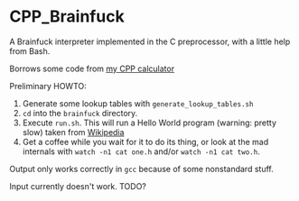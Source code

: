 # CPP_Brainfuck
A Brainfuck interpreter implemented in the C preprocessor, with a little help from Bash.

Borrows some code from [my CPP calculator](https://github.com/PanoramixDeDruide/CPP_Calculator)

Preliminary HOWTO:
1. Generate some lookup tables with `generate_lookup_tables.sh`
2. `cd` into the `brainfuck` directory.
3. Execute `run.sh`. This will run a Hello World program (warning: pretty slow) taken from [Wikipedia](https://en.wikipedia.org/w/index.php?title=Brainfuck&oldid=1229044286)
4. Get a coffee while you wait for it to do its thing, or look at the mad internals with `watch -n1 cat one.h` and/or `watch -n1 cat two.h`.

Output only works correctly in `gcc` because of some nonstandard stuff.

Input currently doesn't work. TODO?
